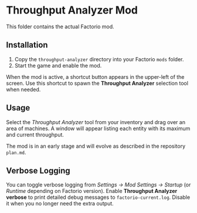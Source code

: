 # Throughput Analyzer Mod

This folder contains the actual Factorio mod.

## Installation

1. Copy the `throughput-analyzer` directory into your Factorio `mods` folder.
2. Start the game and enable the mod.

When the mod is active, a shortcut button appears in the upper-left of the screen. Use this shortcut to spawn the **Throughput Analyzer** selection tool when needed.

## Usage

Select the *Throughput Analyzer* tool from your inventory and drag over an area of machines.
A window will appear listing each entity with its maximum and current throughput.

The mod is in an early stage and will evolve as described in the repository `plan.md`.

## Verbose Logging

You can toggle verbose logging from *Settings → Mod Settings → Startup* (or
*Runtime* depending on Factorio version). Enable **Throughput Analyzer verbose**
to print detailed debug messages to `factorio-current.log`. Disable it when you
no longer need the extra output.

